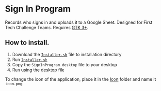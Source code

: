 # Sign In Program

Records who signs in and uploads it to a Google Sheet. 
Designed for First Tech Challenge Teams. 
Requires [GTK 3+](https://docs.gtk.org/gtk3/).

## How to install.
1. Download the [`Installer.sh`](Installer.sh) file to installation directory
2. Run [`Installer.sh`](Installer.sh)
3. Copy the `SignInProgram.desktop` file to your desktop
4. Run using the desktop file

To change the icon of the application, 
place it in the [Icon](Icon) folder and name it `icon.png`